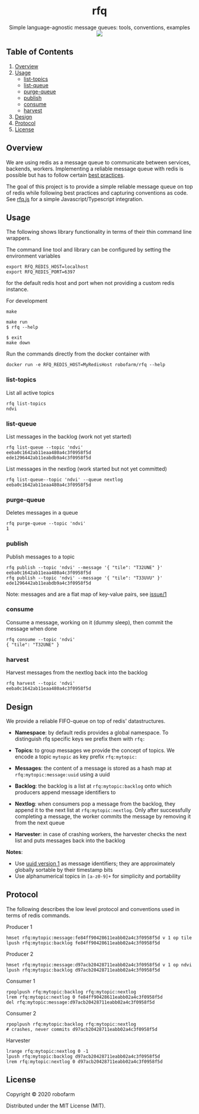 <h1 align='center'>rfq</h1>

<p align=center>
  Simple language-agnostic message queues: tools, conventions, examples
  <img src="assets/rfq.png" />
</p>

## Table of Contents

1. [Overview](#overview)
2. [Usage](#usage)
    - [list-topics](#list-topics)
    - [list-queue](#list-queue)
    - [purge-queue](#purge-queue)
    - [publish](#publish)
    - [consume](#consume)
    - [harvest](#harvest)
3. [Design](#design)
4. [Protocol](#protocol)
5. [License](#license)


## Overview

We are using redis as a message queue to communicate between services, backends, workers.
Implementing a reliable message queue with redis is possible but has to follow certain [best practices](https://redis.io/commands/rpoplpush#pattern-reliable-queue).

The goal of this project is to provide a simple reliable message queue on top of redis while following best practices and capturing conventions as code.
See [rfq.js](https://github.com/robofarmio/rfq.js) for a simple Javascript/Typescript integration.


## Usage

The following shows library functionality in terms of their thin command line wrappers.

The command line tool and library can be configured by setting the environment variables

    export RFQ_REDIS_HOST=localhost
    export RFQ_REDIS_PORT=6397

for the default redis host and port when not providing a custom redis instance.

For development

    make

    make run
    $ rfq --help

    $ exit
    make down

Run the commands directly from the docker container with

    docker run -e RFQ_REDIS_HOST=MyRedisHost robofarm/rfq --help


### list-topics

List all active topics

    rfq list-topics
    ndvi


### list-queue

List messages in the backlog (work not yet started)

    rfq list-queue --topic 'ndvi'
    eeba0c1642ab11eaa480a4c3f0958f5d
    ede1296442ab11eabdb9a4c3f0958f5d

List messages in the nextlog (work started but not yet committed)

    rfq list-queue--topic 'ndvi' --queue nextlog
    eeba0c1642ab11eaa480a4c3f0958f5d


### purge-queue

Deletes messages in a queue

    rfq purge-queue --topic 'ndvi'
    1


### publish

Publish messages to a topic

    rfq publish --topic 'ndvi' --message '{ "tile": "T32UNE" }'
    eeba0c1642ab11eaa480a4c3f0958f5d
    rfq publish --topic 'ndvi' --message '{ "tile": "T33UVU" }'
    ede1296442ab11eabdb9a4c3f0958f5d

Note: messages and are a flat map of key-value pairs, see [issue/1](https://github.com/robofarmio/rfq/issues/1)


### consume

Consume a message, working on it (dummy sleep), then commit the message when done

    rfq consume --topic 'ndvi'
    { "tile": "T32UNE" }


### harvest

Harvest messages from the nextlog back into the backlog

    rfq harvest --topic 'ndvi'
    eeba0c1642ab11eaa480a4c3f0958f5d


## Design

We provide a reliable FIFO-queue on top of redis' datastructures.

- **Namespace**: by default redis provides a global namespace.
  To distinguish rfq specific keys we prefix them with `rfq:`

- **Topics**: to group messages we provide the concept of topics.
  We encode a topic `mytopic` as key prefix `rfq:mytopic:`

- **Messages**: the content of a message is stored as a hash map
  at `rfq:mytopic:message:uuid` using a uuid

- **Backlog**: the backlog is a list at `rfq:mytopic:backlog`
  onto which producers append message identifiers to

- **Nextlog**: when consumers pop a message from the backlog, they
  append it to the next list at `rfq:mytopic:nextlog`. Only
  after successfully completing a message, the worker
  commits the message by removing it from the next queue

- **Harvester**: in case of crashing workers, the harvester
  checks the next list and puts messages back into the backlog

**Notes**:
- Use [uuid version 1](https://tools.ietf.org/html/rfc4122.html) as message identifiers; they are approximately globally sortable by their timestamp bits
- Use alphanumerical topics in `[a-z0-9]+` for simplicity and portability


## Protocol

The following describes the low level protocol and conventions used in terms of redis commands.

Producer 1

    hmset rfq:mytopic:message:fe84ff90428611eabb02a4c3f0958f5d v 1 op tile
    lpush rfq:mytopic:backlog fe84ff90428611eabb02a4c3f0958f5d

Producer 2

    hmset rfq:mytopic:message:d97acb20428711eabb02a4c3f0958f5d v 1 op ndvi
    lpush rfq:mytopic:backlog d97acb20428711eabb02a4c3f0958f5d

Consumer 1

    rpoplpush rfq:mytopic:backlog rfq:mytopic:nextlog
    lrem rfq:mytopic:nextlog 0 fe84ff90428611eabb02a4c3f0958f5d
    del rfq:mytopic:message:d97acb20428711eabb02a4c3f0958f5d

Consumer 2

    rpoplpush rfq:mytopic:backlog rfq:mytopic:nextlog
    # crashes, never commits d97acb20428711eabb02a4c3f0958f5d

Harvester

    lrange rfq:mytopic:nextlog 0 -1
    lpush rfq:mytopic:backlog d97acb20428711eabb02a4c3f0958f5d
    lrem rfq:mytopic:nextlog 0 d97acb20428711eabb02a4c3f0958f5d


## License

Copyright © 2020 robofarm

Distributed under the MIT License (MIT).
